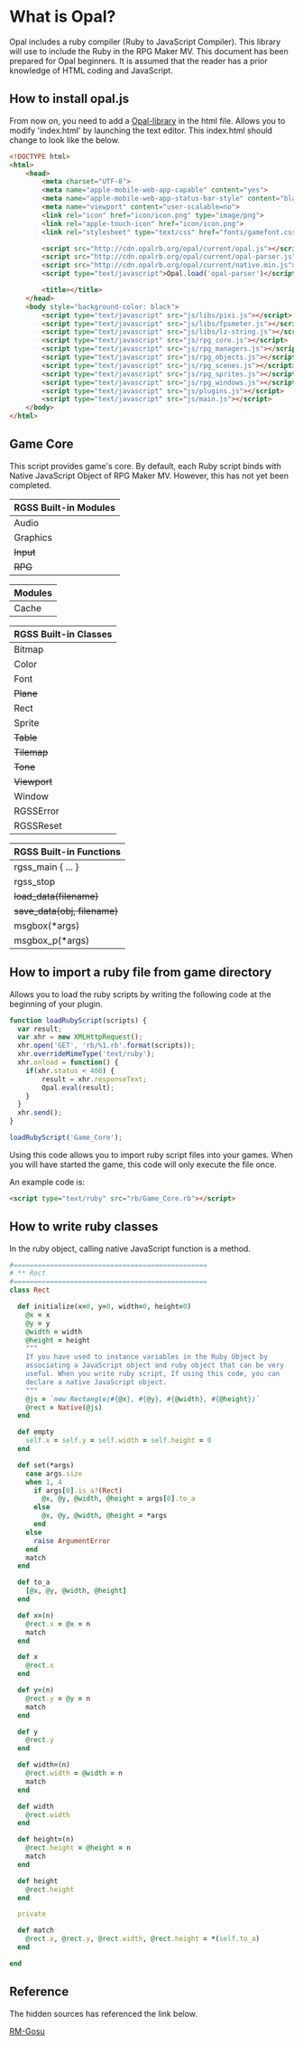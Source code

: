 
# **What is Opal?**
Opal includes a ruby compiler (Ruby to JavaScript Compiler). This library will use to include the Ruby in the RPG Maker MV. This document has been prepared for Opal beginners. It is assumed that the reader has a prior knowledge of HTML coding and JavaScript.

## **How to install opal.js**
From now on, you need to add a [Opal-library](http://opalrb.org/) in the html file. Allows you to modify 'index.html' by launching the text editor. This index.html should change to look like the below.

```html
<!DOCTYPE html>
<html>
    <head>
        <meta charset="UTF-8">
        <meta name="apple-mobile-web-app-capable" content="yes">
        <meta name="apple-mobile-web-app-status-bar-style" content="black-translucent">
        <meta name="viewport" content="user-scalable=no">
        <link rel="icon" href="icon/icon.png" type="image/png">
        <link rel="apple-touch-icon" href="icon/icon.png">
        <link rel="stylesheet" type="text/css" href="fonts/gamefont.css">

        <script src="http://cdn.opalrb.org/opal/current/opal.js"></script>
        <script src="http://cdn.opalrb.org/opal/current/opal-parser.js"></script>
        <script src="http://cdn.opalrb.org/opal/current/native.min.js"></script>
        <script type="text/javascript">Opal.load('opal-parser')</script>

        <title></title>
    </head>
    <body style="background-color: black">
        <script type="text/javascript" src="js/libs/pixi.js"></script>
        <script type="text/javascript" src="js/libs/fpsmeter.js"></script>
        <script type="text/javascript" src="js/libs/lz-string.js"></script>
        <script type="text/javascript" src="js/rpg_core.js"></script>
        <script type="text/javascript" src="js/rpg_managers.js"></script>
        <script type="text/javascript" src="js/rpg_objects.js"></script>
        <script type="text/javascript" src="js/rpg_scenes.js"></script>
        <script type="text/javascript" src="js/rpg_sprites.js"></script>
        <script type="text/javascript" src="js/rpg_windows.js"></script>
        <script type="text/javascript" src="js/plugins.js"></script>
        <script type="text/javascript" src="js/main.js"></script>
    </body>
</html>

```

## **Game Core**
This script provides game's core. By default, each Ruby script binds with Native JavaScript Object of RPG Maker MV. However, this has not yet been completed.

| RGSS Built-in Modules
| ----------------------
| Audio
| Graphics
| ~~Input~~
| ~~RPG~~

<Enter>

| Modules
| ----------------------
| Cache

<Enter>

| RGSS Built-in Classes
| ----------------------
| Bitmap
| Color
| Font
| ~~Plane~~
| Rect
| Sprite
| ~~Table~~
| ~~Tilemap~~
| ~~Tone~~
| ~~Viewport~~
| Window
| RGSSError
| RGSSReset

<Enter>

| RGSS Built-in Functions
| ----------------------
| rgss_main { ... }
| rgss_stop
| ~~load_data(filename)~~
| ~~save_data(obj, filename)~~
| msgbox(*args)
| msgbox_p(*args)

## **How to import a ruby file from game directory**

Allows you to load the ruby scripts by writing the following code at the beginning of your plugin.

```javascript
function loadRubyScript(scripts) {
  var result;
  var xhr = new XMLHttpRequest();
  xhr.open('GET', 'rb/%1.rb'.format(scripts));
  xhr.overrideMimeType('text/ruby');
  xhr.onload = function() {
    if(xhr.status < 400) {
        result = xhr.responseText;
        Opal.eval(result);
    }    
  }
  xhr.send();
}

loadRubyScript('Game_Core');
```
Using this code allows you to import ruby script files into your games. When you will have started the game, this code will only execute the file once.

An example code is:


```html
<script type="text/ruby" src="rb/Game_Core.rb"></script>
```

## **How to write ruby classes**

In the ruby object, calling native JavaScript function is a method.

```ruby
#================================================
# ** Rect
#================================================
class Rect

  def initialize(x=0, y=0, width=0, height=0)
    @x = x
    @y = y
    @width = width
    @height = height
    """
    If you have used to instance variables in the Ruby Object by
    associating a JavaScript object and ruby object that can be very
    useful. When you write ruby script, If using this code, you can
    declare a native JavaScript object.
    """
    @js = `new Rectangle(#{@x}, #{@y}, #{@width}, #{@height})`
    @rect = Native(@js)
  end

  def empty
    self.x = self.y = self.width = self.height = 0
  end

  def set(*args)
    case args.size
    when 1, 4
      if args[0].is_a?(Rect)
        @x, @y, @width, @height = args[0].to_a
      else
        @x, @y, @width, @height = *args
      end
    else
      raise ArgumentError
    end
    match
  end

  def to_a
    [@x, @y, @width, @height]
  end

  def x=(n)
    @rect.x = @x = n
    match
  end

  def x
    @rect.x
  end

  def y=(n)
    @rect.y = @y = n
    match
  end

  def y
    @rect.y
  end

  def width=(n)
    @rect.width = @width = n
    match
  end

  def width
    @rect.width
  end

  def height=(n)
    @rect.height = @height = n
    match
  end

  def height
    @rect.height
  end

  private

  def match
    @rect.x, @rect.y, @rect.width, @rect.height = *(self.to_a)
  end

end
```

## **Reference**

The hidden sources has referenced the link below.

[RM-Gosu](https://github.com/CaptainJet/RM-Gosu)
